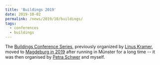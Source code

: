 ```yaml
---
title: 'Buildings 2019'
date: 2019-10-02
permalink: /news/2019/10/buildings/
tags:
  - conferences
  - buildings
---
```


The [Buildings Conference Series](https://www.uni-muenster.de/AGKramer/index.php?name=buildings&menu=&lang=de), previously organized by [Linus Kramer](https://www.uni-muenster.de/AGKramer/index.php?name=lk&menu=members&lang=de), moved to [Magdeburg in 2019](https://www.geometry.ovgu.de/buildings.html) after running in Münster for a long time -- it was then organised by [Petra Schwer](https://www.geometry.ovgu.de/schwer-path-16,30.html) and myself. 